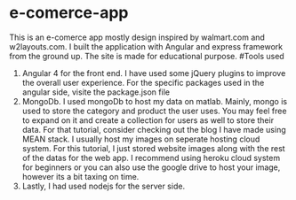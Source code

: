 # e-comerce-app
This is an e-comerce app mostly design inspired by walmart.com and w2layouts.com. I built the application with Angular and express framework from the ground up. The site is made for educational purpose. 
#Tools used
1) Angular 4 for the front end. I have used some jQuery plugins to improve the overall user experience.
   For the specific packages used in the angular side, visite the package.json file
2) MongoDb. I used mongoDb to host my data on matlab. Mainly, mongo is used to store the category and product the user uses. You may feel free to expand on it and create a collection for users as well to store their data. For that tutorial, consider checking out the blog I have made using MEAN stack. I usually host my images on seperate hosting cloud system. For this tutorial, I just stored website images along with the rest of the datas for the web app.
I recommend using heroku cloud system for beginners or you can also use the google drive to host your image, however its a bit taxing on time. 
3) Lastly, I had used nodejs for the server side. 
